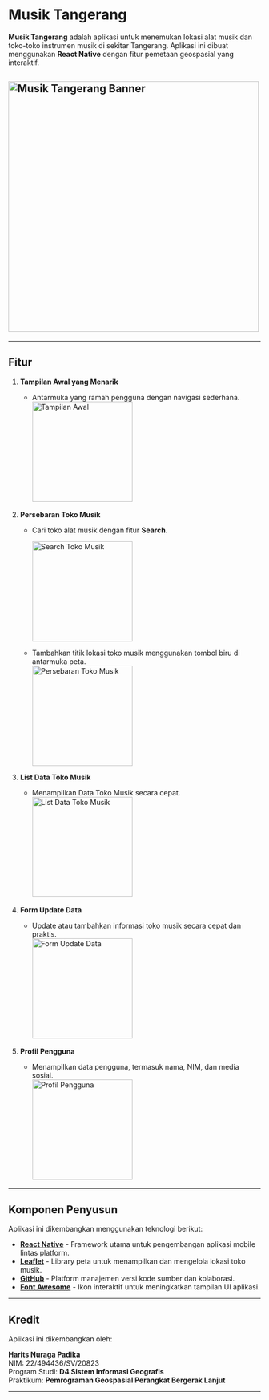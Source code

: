 # Musik Tangerang

**Musik Tangerang** adalah aplikasi untuk menemukan lokasi alat musik dan toko-toko instrumen musik di sekitar Tangerang. Aplikasi ini dibuat menggunakan **React Native** dengan fitur pemetaan geospasial yang interaktif.

## <img src="images/poster.png" alt="Musik Tangerang Banner" width="500px"/>

---

## **Fitur**

1. **Tampilan Awal yang Menarik**

   - Antarmuka yang ramah pengguna dengan navigasi sederhana.  
     <img src="images/5.png" alt="Tampilan Awal" width="200px"/>

2. **Persebaran Toko Musik**

   - Cari toko alat musik dengan fitur **Search**.

     <img src="images/3.png" alt="Search Toko Musik" width="200px"/>

   - Tambahkan titik lokasi toko musik menggunakan tombol biru di antarmuka peta.  
     <img src="images/1.png" alt="Persebaran Toko Musik" width="200px"/>

3. **List Data Toko Musik**

   - Menampilkan Data Toko Musik secara cepat.  
     <img src="images/6.png" alt="List Data Toko Musik" width="200px"/>

4. **Form Update Data**

   - Update atau tambahkan informasi toko musik secara cepat dan praktis.  
     <img src="images/4.png" alt="Form Update Data" width="200px"/>

5. **Profil Pengguna**

   - Menampilkan data pengguna, termasuk nama, NIM, dan media sosial.  
     <img src="images/7.png" alt="Profil Pengguna" width="200px"/>

---

## **Komponen Penyusun**

Aplikasi ini dikembangkan menggunakan teknologi berikut:

- **[React Native](https://reactnative.dev)** - Framework utama untuk pengembangan aplikasi mobile lintas platform.
- **[Leaflet](https://leafletjs.com/)** - Library peta untuk menampilkan dan mengelola lokasi toko musik.
- **[GitHub](https://github.com/)** - Platform manajemen versi kode sumber dan kolaborasi.
- **[Font Awesome](https://fontawesome.com/)** - Ikon interaktif untuk meningkatkan tampilan UI aplikasi.

---

## **Kredit**

Aplikasi ini dikembangkan oleh:

**Harits Nuraga Padika**  
NIM: 22/494436/SV/20823  
Program Studi: **D4 Sistem Informasi Geografis**  
Praktikum: **Pemrograman Geospasial Perangkat Bergerak Lanjut**

---

